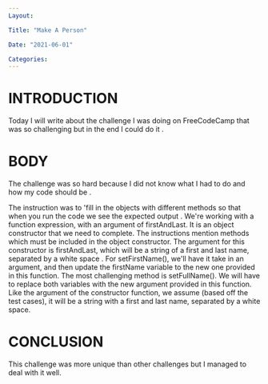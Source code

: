 ```yaml
---
Layout:

Title: "Make A Person"

Date: "2021-06-01"

Categories:
---
```


# INTRODUCTION
Today I will write about the challenge I was doing on FreeCodeCamp that was so challenging but in the end I could do it .


# BODY
The challenge was so hard because I did not know what I had to do and how my code should be .

The instruction was to 'fill in the objects with different methods so that when you run the code we see the expected output .
We're working with a function expression, with an argument of firstAndLast.
It is an object constructor that we need to complete. The instructions mention methods which must be included in the object constructor.
The argument for this constructor is firstAndLast, which will be a string of a first and last name, separated by a white space .
For setFirstName(), we'll have it take in an argument, and then update the firstName variable to the new one provided in this function.
The most challenging method is setFullName(). We will have to replace both variables with the new argument provided in this function. Like the argument of the constructor function, we assume (based off the test cases), it will be a string with a first and last name, separated by a white space.

# CONCLUSION
This challenge was more unique than other challenges but I  managed to deal with it well.
